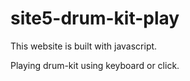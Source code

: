 # site5-drum-kit-play
This website is built with javascript.

Playing drum-kit using keyboard or click.
